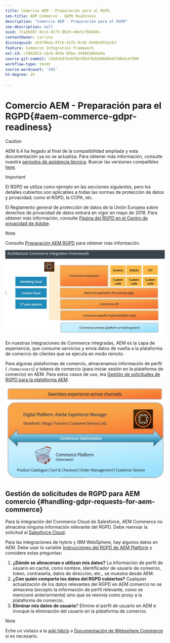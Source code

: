 ```yaml
---
title: Comercio AEM - Preparación para el RGPD
seo-title: AEM Commerce - GDPR Readiness
description: "Comercio AEM - Preparación para el RGPD"
seo-description: null
uuid: 7ca26587-8cce-4c75-8629-e0e5cfb8166c
contentOwner: carlino
discoiquuid: c637964a-dfcb-41fe-9c92-934620fe2cb3
feature: Commerce Integration Framework
exl-id: c5002812-cbc6-4b3e-85be-3446630b4e8a
source-git-commit: c5b816d74c6f02f85476d16868844f39b4c47996
workflow-type: tm+mt
source-wordcount: '345'
ht-degree: 2%

---
```


# Comercio AEM - Preparación para el RGPD{#aem-commerce-gdpr-readiness}

>[!CAUTION]
>
>AEM 6.4 ha llegado al final de la compatibilidad ampliada y esta documentación ya no se actualiza. Para obtener más información, consulte nuestra [períodos de asistencia técnica](https://helpx.adobe.com/es/support/programs/eol-matrix.html). Buscar las versiones compatibles [here](https://experienceleague.adobe.com/docs/).

>[!IMPORTANT]
>
>El RGPD se utiliza como ejemplo en las secciones siguientes, pero los detalles cubiertos son aplicables a todas las normas de protección de datos y privacidad; como el RGPD, la CCPA, etc.

El Reglamento general de protección de datos de la Unión Europea sobre derechos de privacidad de datos entrará en vigor en mayo de 2018. Para obtener más información, consulte [Página del RGPD en el Centro de privacidad de Adobe](https://www.adobe.com/privacy/general-data-protection-regulation.html).

>[!NOTE]
>
>Consulte [Preparación AEM RGPD](/help/managing/data-protection-and-privacy.md) para obtener más información.

![screen_shot_2018-03-22at11606](assets/screen_shot_2018-03-22at111606.jpg)

En nuestras integraciones de Commerce integradas, AEM es la capa de experiencia, que consume servicios y envía datos de vuelta a la plataforma de comercio de clientes que se ejecuta en modo remoto.

Para algunas plataformas de comercio, almacenamos información de perfil ( `/home/users`) y tokens de comercio (para iniciar sesión en la plataforma de comercio) en AEM. Para estos casos de uso, lea [Gestión de solicitudes de RGPD para la plataforma AEM](/help/sites-administering/handling-gdpr-requests-for-aem-platform.md).

![screen_shot_2018-03-22at11621](assets/screen_shot_2018-03-22at111621.jpg)

## Gestión de solicitudes de RGPD para AEM comercio {#handling-gdpr-requests-for-aem-commerce}

Para la integración del Commerce Cloud de Salesforce, AEM Commerce no almacena ninguna información relevante del RGPD. Debe reenviar la solicitud al [Salesforce Cloud](https://documentation.demandware.com/).

Para las integraciones de hybris y IBM WebSphere, hay algunos datos en AEM. Debe usar la variable [Instrucciones del RGPD de AEM Platform](/help/sites-administering/handling-gdpr-requests-for-aem-platform.md) y considere estas preguntas:

1. **¿Dónde se almacenan o utilizan mis datos?** La información de perfil de usuario en caché, como nombre, identificador de usuario de comercio, token, contraseña, datos de dirección, etc., se muestra desde AEM.
1. **¿Con quién comparto los datos del RGPD cubiertos?** Cualquier actualización de los datos relevantes del RGPD en AEM comercio no se almacena (excepto la información de perfil relevante, como se mencionó anteriormente) sino que se reenvía como proxy a la plataforma de comercio.
1. **Eliminar mis datos de usuario**? Elimine el perfil de usuario en AEM e invoque la eliminación del usuario en la plataforma de comercio.

>[!NOTE]
>
>Eche un vistazo a la [wiki hibris](https://wiki.hybris.com/) o [Documentación de Websphere Commerce](https://www-01.ibm.com/support/docview.wss?uid=swg27036450) si es necesario.
